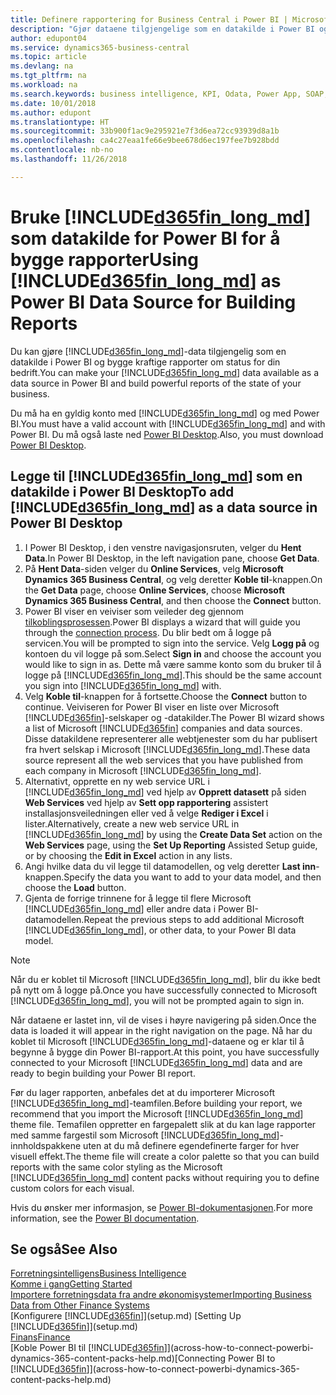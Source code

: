 ```yaml
---
title: Definere rapportering for Business Central i Power BI | Microsoft-dokumentasjon
description: "Gjør dataene tilgjengelige som en datakilde i Power BI og bygg kraftige rapporter om status for din bedrift."
author: edupont04
ms.service: dynamics365-business-central
ms.topic: article
ms.devlang: na
ms.tgt_pltfrm: na
ms.workload: na
ms.search.keywords: business intelligence, KPI, Odata, Power App, SOAP, analysis
ms.date: 10/01/2018
ms.author: edupont
ms.translationtype: HT
ms.sourcegitcommit: 33b900f1ac9e295921e7f3d6ea72cc93939d8a1b
ms.openlocfilehash: ca4c27eaa1fe66e9bee678d6ec197fee7b928bdd
ms.contentlocale: nb-no
ms.lasthandoff: 11/26/2018

---
```

# <a name="using-included365finlongmdincludesd365finlongmdmd-as-power-bi-data-source-for-building-reports"></a><span data-ttu-id="cc157-103">Bruke [!INCLUDE[d365fin_long_md](includes/d365fin_long_md.md)] som datakilde for Power BI for å bygge rapporter</span><span class="sxs-lookup"><span data-stu-id="cc157-103">Using [!INCLUDE[d365fin_long_md](includes/d365fin_long_md.md)] as Power BI Data Source for Building Reports</span></span>
<span data-ttu-id="cc157-104">Du kan gjøre [!INCLUDE[d365fin_long_md](includes/d365fin_long_md.md)]-data tilgjengelig som en datakilde i Power BI og bygge kraftige rapporter om status for din bedrift.</span><span class="sxs-lookup"><span data-stu-id="cc157-104">You can make your [!INCLUDE[d365fin_long_md](includes/d365fin_long_md.md)] data available as a data source in Power BI and build powerful reports of the state of your business.</span></span>  

<span data-ttu-id="cc157-105">Du må ha en gyldig konto med [!INCLUDE[d365fin_long_md](includes/d365fin_long_md.md)] og med Power BI.</span><span class="sxs-lookup"><span data-stu-id="cc157-105">You must have a valid account with [!INCLUDE[d365fin_long_md](includes/d365fin_long_md.md)] and with Power BI.</span></span> <span data-ttu-id="cc157-106">Du må også laste ned [Power BI Desktop](https://powerbi.microsoft.com/en-us/desktop/).</span><span class="sxs-lookup"><span data-stu-id="cc157-106">Also, you must download [Power BI Desktop](https://powerbi.microsoft.com/en-us/desktop/).</span></span>  

## <a name="to-add-included365finlongmdincludesd365finlongmdmd-as-a-data-source-in-power-bi-desktop"></a><span data-ttu-id="cc157-107">Legge til [!INCLUDE[d365fin_long_md](includes/d365fin_long_md.md)] som en datakilde i Power BI Desktop</span><span class="sxs-lookup"><span data-stu-id="cc157-107">To add [!INCLUDE[d365fin_long_md](includes/d365fin_long_md.md)] as a data source in Power BI Desktop</span></span>
1. <span data-ttu-id="cc157-108">I Power BI Desktop, i den venstre navigasjonsruten, velger du **Hent Data**.</span><span class="sxs-lookup"><span data-stu-id="cc157-108">In Power BI Desktop, in the left navigation pane, choose **Get Data**.</span></span>
2. <span data-ttu-id="cc157-109">På **Hent Data**-siden velger du **Online Services**, velg **Microsoft Dynamics 365 Business Central**, og velg deretter **Koble til**-knappen.</span><span class="sxs-lookup"><span data-stu-id="cc157-109">On the **Get Data** page, choose **Online Services**, choose **Microsoft Dynamics 365 Business Central**, and then choose the **Connect** button.</span></span>
3. <span data-ttu-id="cc157-110">Power BI viser en veiviser som veileder deg gjennom [tilkoblingsprosessen](across-how-to-connect-powerbi-dynamics-365-content-packs-help.md).</span><span class="sxs-lookup"><span data-stu-id="cc157-110">Power BI displays a wizard that will guide you through the [connection process](across-how-to-connect-powerbi-dynamics-365-content-packs-help.md).</span></span> <span data-ttu-id="cc157-111">Du blir bedt om å logge på servicen.</span><span class="sxs-lookup"><span data-stu-id="cc157-111">You will be prompted to sign into the service.</span></span> <span data-ttu-id="cc157-112">Velg **Logg på** og kontoen du vil logge på som.</span><span class="sxs-lookup"><span data-stu-id="cc157-112">Select **Sign in** and choose the account you would like to sign in as.</span></span> <span data-ttu-id="cc157-113">Dette må være samme konto som du bruker til å logge på [!INCLUDE[d365fin_long_md](includes/d365fin_long_md.md)].</span><span class="sxs-lookup"><span data-stu-id="cc157-113">This should be the same account you sign into [!INCLUDE[d365fin_long_md](includes/d365fin_long_md.md)] with.</span></span>
4. <span data-ttu-id="cc157-114">Velg **Koble til**-knappen for å fortsette.</span><span class="sxs-lookup"><span data-stu-id="cc157-114">Choose the **Connect** button to continue.</span></span> <span data-ttu-id="cc157-115">Veiviseren for Power BI viser en liste over Microsoft [!INCLUDE[d365fin](includes/d365fin_md.md)]-selskaper og -datakilder.</span><span class="sxs-lookup"><span data-stu-id="cc157-115">The Power BI wizard shows a list of Microsoft [!INCLUDE[d365fin](includes/d365fin_md.md)] companies and data sources.</span></span> <span data-ttu-id="cc157-116">Disse datakildene representerer alle webtjenester som du har publisert fra hvert selskap i Microsoft [!INCLUDE[d365fin_long_md](includes/d365fin_long_md.md)].</span><span class="sxs-lookup"><span data-stu-id="cc157-116">These data source represent all the web services that you have published from each company in Microsoft [!INCLUDE[d365fin_long_md](includes/d365fin_long_md.md)].</span></span>
5. <span data-ttu-id="cc157-117">Alternativt, opprette en ny web service URL i [!INCLUDE[d365fin_long_md](includes/d365fin_long_md.md)] ved hjelp av **Opprett datasett** på siden **Web Services** ved hjelp av **Sett opp rapportering** assistert installasjonsveiledningen eller ved å velge **Rediger i Excel** i lister.</span><span class="sxs-lookup"><span data-stu-id="cc157-117">Alternatively, create a new web service URL in [!INCLUDE[d365fin_long_md](includes/d365fin_long_md.md)] by using the **Create Data Set** action on the **Web Services** page, using the **Set Up Reporting** Assisted Setup guide, or by choosing the **Edit in Excel** action in any lists.</span></span>
6. <span data-ttu-id="cc157-118">Angi hvilke data du vil legge til datamodellen, og velg deretter **Last inn**-knappen.</span><span class="sxs-lookup"><span data-stu-id="cc157-118">Specify the data you want to add to your data model, and then choose the **Load** button.</span></span>
7. <span data-ttu-id="cc157-119">Gjenta de forrige trinnene for å legge til flere Microsoft [!INCLUDE[d365fin_long_md](includes/d365fin_long_md.md)] eller andre data i Power BI-datamodellen.</span><span class="sxs-lookup"><span data-stu-id="cc157-119">Repeat the previous steps to add additional Microsoft [!INCLUDE[d365fin_long_md](includes/d365fin_long_md.md)], or other data, to your Power BI data model.</span></span>

> [!NOTE]  
> <span data-ttu-id="cc157-120">Når du er koblet til Microsoft [!INCLUDE[d365fin_long_md](includes/d365fin_long_md.md)], blir du ikke bedt på nytt om å logge på.</span><span class="sxs-lookup"><span data-stu-id="cc157-120">Once you have successfully connected to Microsoft [!INCLUDE[d365fin_long_md](includes/d365fin_long_md.md)], you will not be prompted again to sign in.</span></span>

<span data-ttu-id="cc157-121">Når dataene er lastet inn, vil de vises i høyre navigering på siden.</span><span class="sxs-lookup"><span data-stu-id="cc157-121">Once the data is loaded it will appear in the right navigation on the page.</span></span> <span data-ttu-id="cc157-122">Nå har du koblet til Microsoft [!INCLUDE[d365fin_long_md](includes/d365fin_long_md.md)]-dataene og er klar til å begynne å bygge din Power BI-rapport.</span><span class="sxs-lookup"><span data-stu-id="cc157-122">At this point, you have successfully connected to your Microsoft [!INCLUDE[d365fin_long_md](includes/d365fin_long_md.md)] data and are ready to begin building your Power BI report.</span></span> 

<span data-ttu-id="cc157-123">Før du lager rapporten, anbefales det at du importerer Microsoft [!INCLUDE[d365fin_long_md](includes/d365fin_long_md.md)]-teamfilen.</span><span class="sxs-lookup"><span data-stu-id="cc157-123">Before building your report, we recommend that you import the Microsoft [!INCLUDE[d365fin_long_md](includes/d365fin_long_md.md)] theme file.</span></span>  <span data-ttu-id="cc157-124">Temafilen oppretter en fargepalett slik at du kan lage rapporter med samme fargestil som Microsoft [!INCLUDE[d365fin_long_md](includes/d365fin_long_md.md)]-innholdspakkene uten at du må definere egendefinerte farger for hver visuell effekt.</span><span class="sxs-lookup"><span data-stu-id="cc157-124">The theme file will create a color palette so that you can build reports with the same color styling as the Microsoft [!INCLUDE[d365fin_long_md](includes/d365fin_long_md.md)] content packs without requiring you to define custom colors for each visual.</span></span>

<span data-ttu-id="cc157-125">Hvis du ønsker mer informasjon, se [Power BI-dokumentasjonen](https://powerbi.microsoft.com/documentation/powerbi-landing-page/).</span><span class="sxs-lookup"><span data-stu-id="cc157-125">For more information, see the [Power BI documentation](https://powerbi.microsoft.com/documentation/powerbi-landing-page/).</span></span>

## <a name="see-also"></a><span data-ttu-id="cc157-126">Se også</span><span class="sxs-lookup"><span data-stu-id="cc157-126">See Also</span></span>
[<span data-ttu-id="cc157-127">Forretningsintelligens</span><span class="sxs-lookup"><span data-stu-id="cc157-127">Business Intelligence</span></span>](bi.md)  
[<span data-ttu-id="cc157-128">Komme i gang</span><span class="sxs-lookup"><span data-stu-id="cc157-128">Getting Started</span></span>](product-get-started.md)  
[<span data-ttu-id="cc157-129">Importere forretningsdata fra andre økonomisystemer</span><span class="sxs-lookup"><span data-stu-id="cc157-129">Importing Business Data from Other Finance Systems</span></span>](across-import-data-configuration-packages.md)  
<span data-ttu-id="cc157-130">[Konfigurere [!INCLUDE[d365fin](includes/d365fin_md.md)]](setup.md) </span><span class="sxs-lookup"><span data-stu-id="cc157-130">[Setting Up [!INCLUDE[d365fin](includes/d365fin_md.md)]](setup.md) </span></span>  
[<span data-ttu-id="cc157-131">Finans</span><span class="sxs-lookup"><span data-stu-id="cc157-131">Finance</span></span>](finance.md)  
<span data-ttu-id="cc157-132">[Koble Power BI til [!INCLUDE[d365fin](includes/d365fin_md.md)]](across-how-to-connect-powerbi-dynamics-365-content-packs-help.md)</span><span class="sxs-lookup"><span data-stu-id="cc157-132">[Connecting Power BI to [!INCLUDE[d365fin](includes/d365fin_md.md)]](across-how-to-connect-powerbi-dynamics-365-content-packs-help.md)</span></span>  

